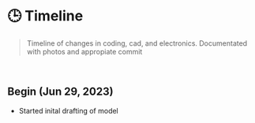 # **🕒 Timeline**

> Timeline of changes in coding, cad, and electronics. Documentated with photos and appropiate commit

<br>

## Begin (Jun 29, 2023)


* Started inital drafting of model
    <br>


